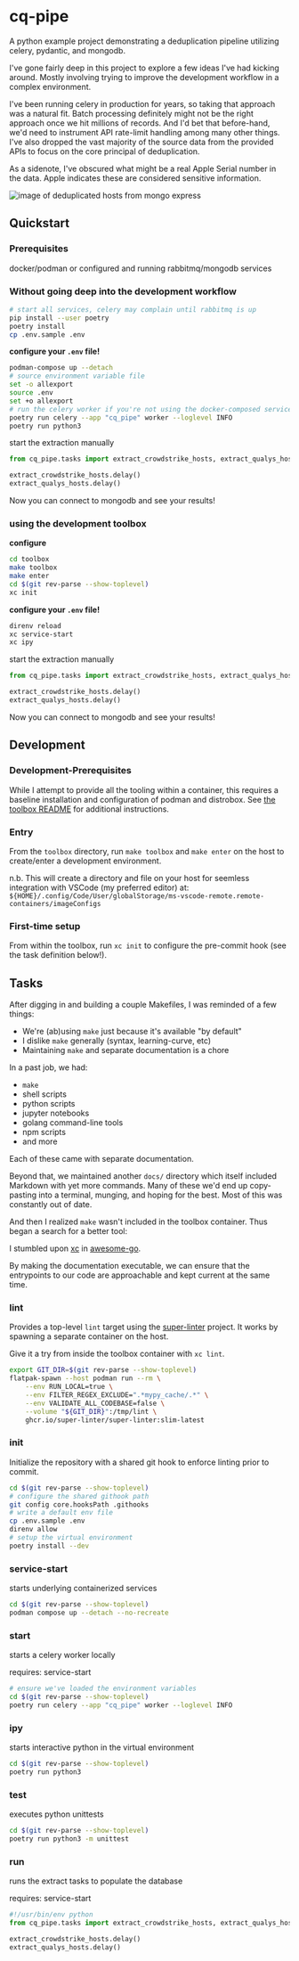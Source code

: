 # cq-pipe

A python example project demonstrating a deduplication pipeline utilizing celery, pydantic, and mongodb.

I've gone fairly deep in this project to explore a few ideas I've had kicking around.
Mostly involving trying to improve the development workflow in a complex environment.

I've been running celery in production for years, so taking that approach was a natural fit.
Batch processing definitely might not be the right approach once we hit millions of records.
And I'd bet that before-hand, we'd need to instrument API rate-limit handling among many other things.
I've also dropped the vast majority of the source data from the provided APIs to focus on the core principal of deduplication.

As a sidenote, I've obscured what might be a real Apple Serial number in the data.
Apple indicates these are considered sensitive information.

![image of deduplicated hosts from mongo express](/deduplicated_hosts.png?raw=true "Optional Title")

## Quickstart

### Prerequisites

docker/podman or configured and running rabbitmq/mongodb services

### Without going deep into the development workflow


```sh
# start all services, celery may complain until rabbitmq is up
pip install --user poetry
poetry install
cp .env.sample .env
```

**configure your `.env` file!**

```sh
podman-compose up --detach
# source environment variable file
set -o allexport
source .env
set +o allexport
# run the celery worker if you're not using the docker-composed services
poetry run celery --app "cq_pipe" worker --loglevel INFO
poetry run python3
```

start the extraction manually

```py
from cq_pipe.tasks import extract_crowdstrike_hosts, extract_qualys_hosts

extract_crowdstrike_hosts.delay()
extract_qualys_hosts.delay()
```

Now you can connect to mongodb and see your results!

### using the development toolbox

**configure**

```sh
cd toolbox
make toolbox
make enter
cd $(git rev-parse --show-toplevel)
xc init
```

**configure your `.env` file!**

```sh
direnv reload
xc service-start
xc ipy
```

start the extraction manually

```py
from cq_pipe.tasks import extract_crowdstrike_hosts, extract_qualys_hosts

extract_crowdstrike_hosts.delay()
extract_qualys_hosts.delay()
```

Now you can connect to mongodb and see your results!

## Development

### Development-Prerequisites

While I attempt to provide all the tooling within a container, this requires a baseline installation and configuration of podman and distrobox.
See [the toolbox README](./toolbox/README.md) for additional instructions.

### Entry

From the `toolbox` directory, run `make toolbox` and `make enter` on the host to create/enter a development environment.

n.b. This will create a directory and file on your host for seemless integration with VSCode (my preferred editor) at:
`${HOME}/.config/Code/User/globalStorage/ms-vscode-remote.remote-containers/imageConfigs`

### First-time setup

From within the toolbox, run `xc init` to configure the pre-commit hook (see the task definition below!).

## Tasks

After digging in and building a couple Makefiles, I was reminded of a few things:

- We're (ab)using `make` just because it's available "by default"
- I dislike `make` generally (syntax, learning-curve, etc)
- Maintaining `make` and separate documentation is a chore

In a past job, we had:

- `make`
- shell scripts
- python scripts
- jupyter notebooks
- golang command-line tools
- npm scripts
- and more

Each of these came with separate documentation.

Beyond that, we maintained another `docs/` directory which itself included Markdown with yet more commands.
Many of these we'd end up copy-pasting into a terminal, munging, and hoping for the best.
Most of this was constantly out of date.

And then I realized `make` wasn't included in the toolbox container.
Thus began a search for a better tool:

I stumbled upon [xc](https://github.com/joerdav/xc) in [awesome-go](https://github.com/avelino/awesome-go).

By making the documentation executable, we can ensure that the entrypoints to our code are approachable and kept current at the same time.

### lint

Provides a top-level `lint` target using the [super-linter](https://github.com/super-linter/super-linter) project.
It works by spawning a separate container on the host.

Give it a try from inside the toolbox container with `xc lint`.

```sh
export GIT_DIR=$(git rev-parse --show-toplevel)
flatpak-spawn --host podman run --rm \
    --env RUN_LOCAL=true \
    --env FILTER_REGEX_EXCLUDE=".*mypy_cache/.*" \
    --env VALIDATE_ALL_CODEBASE=false \
    --volume "${GIT_DIR}":/tmp/lint \
    ghcr.io/super-linter/super-linter:slim-latest
```

### init

Initialize the repository with a shared git hook to enforce linting prior to commit.

```sh
cd $(git rev-parse --show-toplevel)
# configure the shared githook path
git config core.hooksPath .githooks
# write a default env file
cp .env.sample .env
direnv allow
# setup the virtual environment
poetry install --dev
```

### service-start

starts underlying containerized services

```sh
cd $(git rev-parse --show-toplevel)
podman compose up --detach --no-recreate
```

### start

starts a celery worker locally

requires: service-start

```sh
# ensure we've loaded the environment variables
cd $(git rev-parse --show-toplevel)
poetry run celery --app "cq_pipe" worker --loglevel INFO
```

### ipy

starts interactive python in the virtual environment

```sh
cd $(git rev-parse --show-toplevel)
poetry run python3
```

### test

executes python unittests

```sh
cd $(git rev-parse --show-toplevel)
poetry run python3 -m unittest
```

### run

runs the extract tasks to populate the database

requires: service-start

```py
#!/usr/bin/env python
from cq_pipe.tasks import extract_crowdstrike_hosts, extract_qualys_hosts

extract_crowdstrike_hosts.delay()
extract_qualys_hosts.delay()
```
